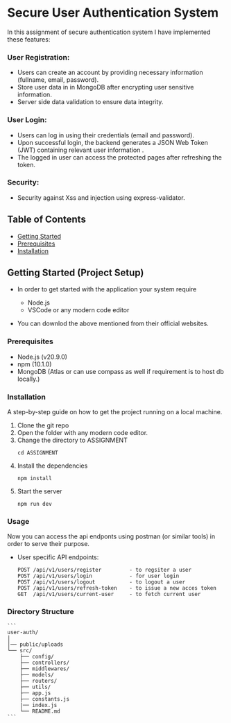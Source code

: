# Secure User Authentication System

In this assignment of secure authentication system I have implemented these features:

### User Registration:
- Users can create an account by providing necessary information (fullname, email, password).
- Store user data in in MongoDB after encrypting user sensitive information.
- Server side data validation to ensure data integrity.

### User Login:
- Users can log in using their credentials (email and password).
- Upon successful login, the backend generates a JSON Web Token (JWT) containing relevant user information .
- The logged in user can access the protected pages after refreshing the token.

### Security:
- Security against Xss and injection using express-validator.


## Table of Contents

- [Getting Started](#getting-started)
- [Prerequisites](#prerequisites)
- [Installation](#installation)

## Getting Started (Project Setup)
- In order to get started with the application your system require
    - Node.js
    - VSCode or any modern code editor
    
- You can downlod the above mentioned from their official websites.

### Prerequisites

- Node.js       (v20.9.0)
- npm           (10.1.0)
- MongoDB       (Atlas or can use compass as well if requirement is to host db locally.)

### Installation

A step-by-step guide on how to get the project running on a local machine.

1. Clone the git repo
2. Open the folder with any modern code editor.
3. Change the directory to ASSIGNMENT
   ```
   cd ASSIGNMENT
   ```
4. Install the dependencies
    ```
    npm install
    ```
5. Start the server
    ```
    npm run dev
    ```

### Usage 

Now you can access the api endponts using postman (or similar tools) in order to serve their purpose.

- User specific API endpoints:
    ```
    POST /api/v1/users/register         - to regsiter a user
    POST /api/v1/users/login            - for user login
    POST /api/v1/users/logout           - to logout a user
    POST /api/v1/users/refresh-token    - to issue a new acces token
    GET  /api/v1/users/current-user     - to fetch current user
    ```

### Directory Structure

    ```
    user-auth/
    │               
    │── public/uploads
    └── src/
        ├── config/
        ├── controllers/
        ├── middlewares/
        ├── models/
        ├── routers/
        ├── utils/
        ├── app.js
        ├── constants.js
        |── index.js
        └── README.md
    ```
